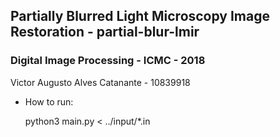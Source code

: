 ## Partially Blurred Light Microscopy Image Restoration - partial-blur-lmir
### Digital Image Processing - ICMC - 2018
Victor Augusto Alves Catanante - 10839918

- How to run:

  python3 main.py < ../input/*.in
